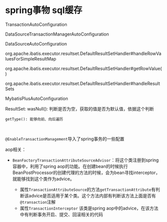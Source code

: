 # spring事物  sql缓存



TransactionAutoConfiguration

DataSourceTransactionManagerAutoConfiguration

DataSourceAutoConfiguration

org.apache.ibatis.executor.resultset.DefaultResultSetHandler#handleRowValuesForSimpleResultMap

org.apache.ibatis.executor.resultset.DefaultResultSetHandler#getRowValue()


org.apache.ibatis.executor.resultset.DefaultResultSetHandler#handleResultSets


MybatisPlusAutoConfiguration

ResultSet:
	wasNull(): 判断是否为空，获取的值是否为默认值，依据这个判断
	

	getType(): 能够向前、向后遍历


​	

`@EnableTransactionManagement`导入了spring事务的一些配置

aop相关：

 * `BeanFactoryTransactionAttributeSourceAdvisor`：将这个类注册到spring容器中，利用了spring aop的功能。在创建bean的时候执行BeanPostProcessor的创建代理的方法的时候，会为bean寻找interceptor，就能够找到这个类作为advice。

    * 属性`TransactionAttributeSource`的方法`getTransactionAttribute`有判断该advice是否适用于某个类。这个方法内部有判断该方法上面是否有`@transaction`注解
    * 属性`TransactionInterceptor` 该类是spring aop中的advice，在该方法中有判断事务开启、提交、回滚相关的代码

   

   

   

